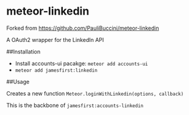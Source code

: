 meteor-linkedin
===============
Forked from https://github.com/PauliBuccini/meteor-linkedin

A OAuth2 wrapper for the LinkedIn API

##Installation

* Install accounts-ui pacakge: `meteor add accounts-ui`
* `meteor add jamesfirst:linkedin`

##Usage

Creates a new function `Meteor.loginWithLinkedin(options, callback)`

This is the backbone of `jamesfirst:accounts-linkedin`
